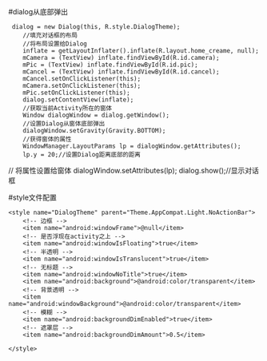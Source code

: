 #dialog从底部弹出

	 dialog = new Dialog(this, R.style.DialogTheme);
        //填充对话框的布局
        //将布局设置给Dialog
        inflate = getLayoutInflater().inflate(R.layout.home_creame, null);
        mCamera = (TextView) inflate.findViewById(R.id.camera);
        mPic = (TextView) inflate.findViewById(R.id.pic);
        mCancel = (TextView) inflate.findViewById(R.id.cancel);
        mCancel.setOnClickListener(this);
        mCamera.setOnClickListener(this);
        mPic.setOnClickListener(this);
        dialog.setContentView(inflate);
        //获取当前Activity所在的窗体
        Window dialogWindow = dialog.getWindow();
        //设置Dialog从窗体底部弹出
        dialogWindow.setGravity(Gravity.BOTTOM);
        //获得窗体的属性
        WindowManager.LayoutParams lp = dialogWindow.getAttributes();
        lp.y = 20;//设置Dialog距离底部的距离
//       将属性设置给窗体
        dialogWindow.setAttributes(lp);
        dialog.show();//显示对话框


#style文件配置

 	<style name="DialogTheme" parent="Theme.AppCompat.Light.NoActionBar">
        <!-- 边框 -->
        <item name="android:windowFrame">@null</item>
        <!-- 是否浮现在activity之上 -->
        <item name="android:windowIsFloating">true</item>
        <!-- 半透明 -->
        <item name="android:windowIsTranslucent">true</item>
        <!-- 无标题 -->
        <item name="android:windowNoTitle">true</item>
        <item name="android:background">@android:color/transparent</item>
        <!-- 背景透明 -->
        <item name="android:windowBackground">@android:color/transparent</item>
        <!-- 模糊 -->
        <item name="android:backgroundDimEnabled">true</item>
        <!-- 遮罩层 -->
        <item name="android:backgroundDimAmount">0.5</item>

    </style>